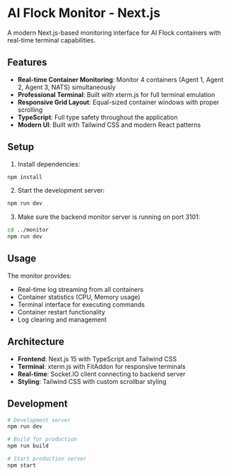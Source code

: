 # AI Flock Monitor - Next.js

A modern Next.js-based monitoring interface for AI Flock containers with real-time terminal capabilities.

## Features

- **Real-time Container Monitoring**: Monitor 4 containers (Agent 1, Agent 2, Agent 3, NATS) simultaneously
- **Professional Terminal**: Built with xterm.js for full terminal emulation
- **Responsive Grid Layout**: Equal-sized container windows with proper scrolling
- **TypeScript**: Full type safety throughout the application
- **Modern UI**: Built with Tailwind CSS and modern React patterns

## Setup

1. Install dependencies:
```bash
npm install
```

2. Start the development server:
```bash
npm run dev
```

3. Make sure the backend monitor server is running on port 3101:
```bash
cd ../monitor
npm run dev
```

## Usage

The monitor provides:
- Real-time log streaming from all containers
- Container statistics (CPU, Memory usage)
- Terminal interface for executing commands
- Container restart functionality
- Log clearing and management

## Architecture

- **Frontend**: Next.js 15 with TypeScript and Tailwind CSS
- **Terminal**: xterm.js with FitAddon for responsive terminals
- **Real-time**: Socket.IO client connecting to backend server
- **Styling**: Tailwind CSS with custom scrollbar styling

## Development

```bash
# Development server
npm run dev

# Build for production
npm run build

# Start production server
npm start
```